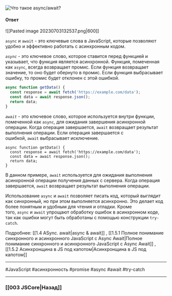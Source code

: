 ![Что такое `async/await`?](https://youtu.be/V-m0sQ-hW58?t=417)

#### Ответ

![[Pasted image 20230703132537.png|600]]

`async` и `await` - это ключевые слова в JavaScript, которые позволяют удобно и эффективно работать с асинхронным кодом.

*`async`* - это ключевое слово, которое ставится перед функцией и указывает, что функция является асинхронной. Функция, помеченная как `async`, всегда возвращает промис. Если функция возвращает значение, то оно будет обернуто в промис. Если функция выбрасывает ошибку, то промис будет отклонен с этой ошибкой.

```javascript
async function getData() {
  const response = await fetch('https://example.com/data');
  const data = await response.json();
  return data;
}
```

*`await`* - это ключевое слово, которое используется внутри функции, помеченной как `async`, для ожидания завершения асинхронной операции. Когда операция завершается, `await` возвращает результат выполнения операции. Если операция завершается с ошибкой, `await` выбрасывает исключение.

```
async function getData() {
  const response = await fetch('https://example.com/data');
  const data = await response.json();
  return data;
}
```

В данном примере, `await` используется для ожидания выполнения асинхронной операции получения данных с сервера. Когда операция завершается, `await` возвращает результат выполнения операции.

Использование `async` и `await` позволяет писать код, который выглядит как синхронный, но при этом выполняется асинхронно. Это делает код более понятным и удобным для чтения и отладки. Кроме того, `async` и `await` упрощают обработку ошибок в асинхронном коде, так как ошибки могут быть обработаны с помощью конструкции `try-catch`.

Подробнее: [[1.4 ASync. await|async & await]] , [[1.5.1 Полное понимание синхронного и асинхронного JavaScript с Async Await|Полное понимание синхронного и асинхронного JavaScript с Async Await]] , [[1.5.2 Асинхронщина в JS под капотом|Асинхронщина в JS под капотом]]

___
 #JavaScript #асинхронность #promise #async #await #try-catch 

___

### [[003 JSCore|Назад]]